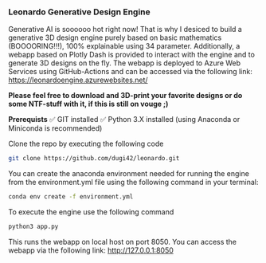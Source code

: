 ### Leonardo Generative Design Engine

Generative AI is soooooo hot right now! That is why I desiced to build a generative 3D design engine purely based on basic mathematics (BOOOORING!!!), 100% explainable using 34 parameter. Additionally, a webapp based on Plotly Dash is provided to interact with the engine and to generate 3D designs on the fly. The webapp is deployed to Azure Web Services using GitHub-Actions and can be accessed via the following link: https://leonardoengine.azurewebsites.net/

**Please feel free to download and 3D-print your favorite designs or do some NTF-stuff with it, if this is still on vouge ;)**

**Prerequists**
✅ GIT installed
✅ Python 3.X installed (using Anaconda or Miniconda is recommended)


Clone the repo by executing the following code
```bash
git clone https://github.com/dugi42/leonardo.git
```

 You can create the anaconda environment needed for running the engine from the environment.yml file using the following command in your terminal:
```bash
conda env create -f environment.yml
```

To execute the engine use the following command 
```bash
python3 app.py
```

This runs the webapp on local host on port 8050. You can access the webapp via the following link: http://127.0.0.1:8050
